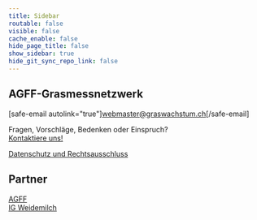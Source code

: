 ```yaml
---
title: Sidebar
routable: false
visible: false
cache_enable: false
hide_page_title: false
show_sidebar: true
hide_git_sync_repo_link: false
---
```


## AGFF-Grasmessnetzwerk

[safe-email autolink="true"]webmaster@graswachstum.ch[/safe-email]  


Fragen, Vorschläge, Bedenken oder Einspruch?  
[Kontaktiere uns!](/contact?classes=button)

[Datenschutz und Rechtsausschluss
](legal)

## Partner
[AGFF](https://www.agff.ch)  
[IG Weidemilch](https://www.weidemilch.ch)  

